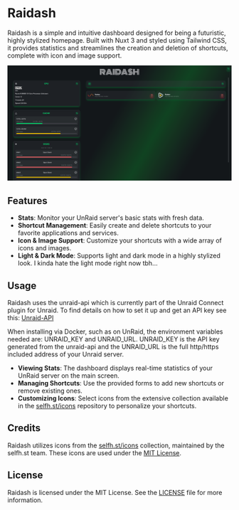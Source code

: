 # Raidash

Raidash is a simple and intuitive dashboard designed for being a futuristic, highly stylized homepage. Built with Nuxt 3 and styled using Tailwind CSS, it provides statistics and streamlines the creation and deletion of shortcuts, complete with icon and image support.


![Screenshot](./screenshot.png)

  
## Features

- **Stats**: Monitor your UnRaid server's basic stats with fresh data.
- **Shortcut Management**: Easily create and delete shortcuts to your favorite applications and services.
- **Icon & Image Support**: Customize your shortcuts with a wide array of icons and images.
- **Light & Dark Mode**: Supports light and dark mode in a highly stylized look. I kinda hate the light mode right now tbh...

## Usage
Raidash uses the unraid-api which is currently part of the Unraid Connect plugin for Unraid. To find details on how to set it up and get an API key see this: [Unraid-API](https://docs.unraid.net/API/how-to-use-the-api/)

When installing via Docker, such as on UnRaid, the environment variables needed are: UNRAID_KEY and UNRAID_URL. UNRAID_KEY is the API key generated from the unraid-api and the UNRAID_URL is the full http/https included address of your Unraid server.

- **Viewing Stats**: The dashboard displays real-time statistics of your UnRaid server on the main screen.
- **Managing Shortcuts**: Use the provided forms to add new shortcuts or remove existing ones.
- **Customizing Icons**: Select icons from the extensive collection available in the [selfh.st/icons](https://github.com/selfhst/icons) repository to personalize your shortcuts.

## Credits

Raidash utilizes icons from the [selfh.st/icons](https://github.com/selfhst/icons) collection, maintained by the selfh.st team. These icons are used under the [MIT License](https://github.com/selfhst/icons/blob/main/LICENSE).

## License

Raidash is licensed under the MIT License. See the [LICENSE](LICENSE) file for more information.


